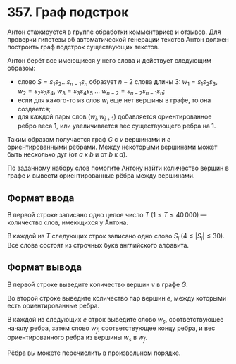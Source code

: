 # 357. Граф подстрок

Антон стажируется в группе обработки комментариев и отзывов. Для проверки гипотезы об автоматической генерации текстов Антон должен построить граф подстрок существующих текстов.

Антон берёт все имеющиеся у него слова и действует следующим образом:

- слово $S=s_{1}s_{2} ... s_{n-1}s_{n}$ образует $n-2$ слова длины 3: $w_{1}=s_{1}s_{2}s_{3}$, $w_{2}=s_{2}s_{3}s_{4}$, $w_{3}=s_{3}s_{4}s_{5}$ $\ldots$ $w_{n-2}=s_{n-2}s_{n-1}s_{n}$;
- если для какого-то из слов $w_{i}$ еще нет вершины в графе, то она создается;
- для каждой пары слов $(w_{i},w_{i+1})$ добавляется ориентированное ребро веса 1, или увеличивается вес существующего ребра на 1.

Таким образом получается граф $G$ с $v$ вершинами и $e$ ориентированными рёбрами. Между некоторыми вершинами может быть несколько дуг (от $a$ к $b$ и от $b$ к $a$).

По заданному набору слов помогите Антону найти количество вершин в графе и вывести ориентированные рёбра между вершинами.

## Формат ввода

В первой строке записано одно целое число $T$ $(1 \le T \le 40\,000)$ — количество слов, имеющихся у Антона.

В каждой из $T$ следующих строк записано одно слово $S_i$ $(4 \le |S_i| \le 30)$. Все слова состоят из строчных букв английского алфавита.

## Формат вывода

В первой строке выведите количество вершин $v$ в графе $G$.

Во второй строке выведите количество пар вершин $e$, между которыми есть ориентированные ребра.

В каждой из следующих $e$ строк выведите слово $w_s$, соответствующее началу ребра, затем слово $w_f$, соответствующее концу ребра, и вес ориентированного ребра из вершины $w_s$ в $w_f$.

Рёбра вы можете перечислить в произвольном порядке.
